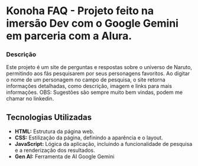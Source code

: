 # Konoha FAQ - Projeto feito na imersão Dev com o Google Gemini em parceria com a Alura.

### Descrição

Este projeto é um site de perguntas e respostas sobre o universo de Naruto, permitindo aos fãs pesquisarem por seus personagens favoritos. 
Ao digitar o nome de um personagem no campo de pesquisa, o site retorna informações detalhadas, como descrição, imagem e links para mais informações.
OBS: Sugestões são sempre muito bem vindas, podem me chamar no linkedin.

## Tecnologias Utilizadas

* **HTML:** Estrutura da página web.
* **CSS:** Estilização da página, definindo a aparência e o layout.
* **JavaScript:** Lógica da aplicação, incluindo a funcionalidade de pesquisa e a renderização dos resultados.
* **Gen AI:** Ferramenta de AI Google Gemini
